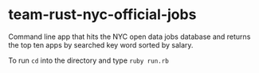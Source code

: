 # team-rust-nyc-official-jobs
Command line app that hits the NYC open data jobs database and returns the top ten apps by searched key word sorted by salary.

To run `cd` into the directory and type `ruby run.rb`
